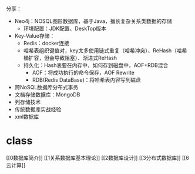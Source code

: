 分享：
- Neo4j：NOSQL图形数据库，基于Java，擅长复杂关系类数据的存储
	- 环境配置：JDK配置、DeskTop版本
- Key-Value存储：
	- Redis：docker连接
	- 哈希表组织键值对，key太多使用链式重复（哈希冲突）、ReHash（哈希桶扩容，但会导致阻塞）、渐进式ReHash
	- 持久化：Hash表要在内存中，如何存到磁盘中，AOF+RDB混合
		- AOF：将成功执行的命令保存，AOF Rewrite
		- RDB(Redis DataBase)：将哈希表内容写到磁盘
- 跨NoSQL数据库分布式事务
- 文档存储数据库：MongoDB
- 列存储技术
- 传统数据库实战经验
- xml数据库

# class

[[0数据库简介]]
[[1关系数据库基本理论]]
[[2数据库设计]]
[[3分布式数据库]]
[[6云计算]]


